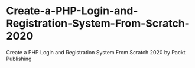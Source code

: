


# Create-a-PHP-Login-and-Registration-System-From-Scratch-2020
Create a PHP Login and Registration System From Scratch 2020 by Packt Publishing
